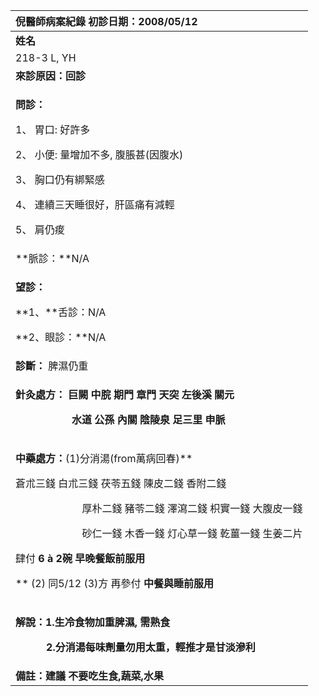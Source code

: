 ﻿|**倪醫師病案紀錄**     初診日期：2008/05/12|
| :- |
|**姓名**|**性別：**|**年齡及體型**|**來診日期：**|
|218-3 L, YH|男|` `69歲 中小瘦|2008/5/15|
|**來診原因：回診** |
|<p>**問診：**</p><p>1、 胃口: 好許多 </p><p>2、 小便: 量增加不多, 腹脹甚(因腹水)</p><p>3、 胸口仍有綁緊感</p><p>4、 連續三天睡很好，肝區痛有減輕</p><p>5、 肩仍痠</p>|
|**脈診：**N/A|
|<p>**望診：**</p><p>**1、**舌診：N/A</p><p>**2、眼診：**N/A</p>|
|**診斷：** 脾濕仍重|
|<p>**針灸處方： 巨闕  中脘  期門  章門  天突    左後溪  關元**</p><p>`           `**水道  公孫  內關  陰陵泉  足三里  申脈**</p><p></p>|
|<p>**中藥處方：**(1)分消湯(from萬病回春)** </p><p>蒼朮三錢 白朮三錢    茯苓五錢  陳皮二錢  香附二錢</p><p>`             `厚朴二錢  豬苓二錢  澤瀉二錢  枳實一錢   大腹皮一錢     </p><p>`             `砂仁一錢  木香一錢  灯心草一錢  乾薑一錢  生姜二片</p><p></sub>                   肆付     **6 à 2碗    早晚餐飯前服用**</p><p></p><p>**          (2) 同5/12 (3)方 再參付  **中餐與睡前服用**</p>|
|<p>**解說：1.生冷食物加重脾濕, 需熟食** </p><p>`      `**2.分消湯每味劑量勿用太重，輕推才是甘淡滲利**</p>|
|**備註：建議 不要吃生食,蔬菜,水果**|

